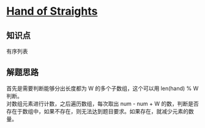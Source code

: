 # [Hand of Straights](https://leetcode.com/problems/hand-of-straights/)

## 知识点

有序列表

## 解题思路

首先是需要判断能够分出长度都为 W 的多个子数组，这个可以用 len(hand) % W 判断。  
对数组元素进行计数，之后遍历数组，每次取出 num - num + W 的数，判断是否存在于数组中，如果不存在，则无法达到题目要求。如果存在，就减少元素的数量。

